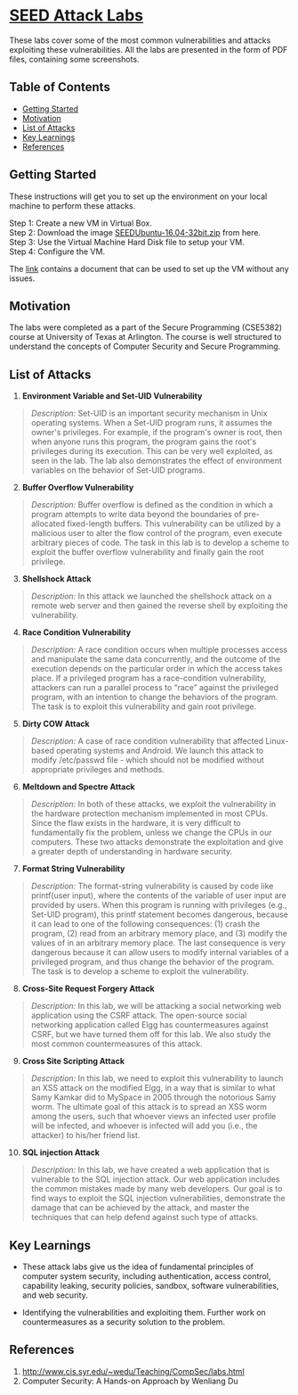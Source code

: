 # [SEED Attack Labs](https://seedsecuritylabs.org/) 

These labs cover some of the most common vulnerabilities and attacks exploiting these vulnerabilities. All the labs are presented in the form of PDF files, containing some screenshots.

## Table of Contents 

- [Getting Started](#getting-started)
- [Motivation](#motivation)
- [List of Attacks](#list-of-attacks)
- [Key Learnings](#key-learnings)
- [References](#references)


## Getting Started

These instructions will get you to set up the environment on your local machine to perform these attacks.

Step 1: Create a new VM in Virtual Box.\
Step 2: Download the image [SEEDUbuntu-16.04-32bit.zip](https://seedsecuritylabs.org/lab_env.html) from here.\
Step 3: Use the Virtual Machine Hard Disk file to setup your VM.\
Step 4: Configure the VM.

The [link](https://seedsecuritylabs.org/lab_env.html) contains a document that can be used to set up the VM without any issues.

## Motivation
The labs were completed as a part of the Secure Programming (CSE5382) course at University of Texas at Arlington. The course is well structured to understand the concepts of Computer Security and Secure Programming.

## List of Attacks

1. **Environment Variable and Set-UID Vulnerability**
>*Description:* Set-UID is an important security mechanism in Unix operating systems. When a Set-UID program runs, it assumes the owner's privileges. For example, if the program's owner is root, then when anyone runs this program, the program gains the root's privileges during its execution. This can be very well exploited, as seen in the lab. The lab also demonstrates the effect of environment variables on the behavior of Set-UID programs.

2. **Buffer Overflow Vulnerability**
>*Description:*  Buffer overflow is defined as the condition in which a program attempts to write data beyond the boundaries of pre-allocated fixed-length buffers. This vulnerability can be utilized by a malicious user to alter the flow control of the program, even execute arbitrary pieces of code. The task in this lab is to develop a scheme to exploit the buffer overflow vulnerability and finally gain the root privilege.

3. **Shellshock Attack**
>*Description:* In this attack we launched the shellshock attack on a remote web server and then gained the reverse shell by exploiting the vulnerability.

4. **Race Condition Vulnerability**
>*Description:* A race condition occurs when multiple processes access and manipulate the same data concurrently, and the outcome of the execution depends on the particular order in which the access takes place. If a privileged program has a race-condition vulnerability, attackers can run a parallel process to “race” against the privileged program, with an intention to change the behaviors of the program. The task is to exploit this vulnerability and gain root privilege.

5. **Dirty COW Attack**
>*Description:* A case of race condition vulnerability that affected Linux-based operating systems and Android. We launch this attack to modify /etc/passwd file - which should not be modified without appropriate privileges and methods.

6. **Meltdown and Spectre Attack**
>*Description:* In both of these attacks, we exploit the vulnerability in the hardware protection mechanism implemented in most CPUs. Since the flaw exists in the hardware, it is very difficult to fundamentally fix the problem, unless we change the CPUs in our computers. These two attacks demonstrate the exploitation and give a greater depth of understanding in hardware security.

7. **Format String Vulnerability**
>*Description:* The format-string vulnerability is caused by code like printf(user input), where the contents of the variable of user input are provided by users. When this program is running with privileges (e.g., Set-UID program), this printf statement becomes dangerous, because it can lead to one of the following consequences: (1) crash the program, (2) read from an arbitrary memory place, and (3) modify the values of in an arbitrary memory place. The last consequence is very dangerous because it can allow users to modify internal variables of a privileged program, and thus change the behavior of the program. The task is to develop a scheme to exploit the vulnerability.

8. **Cross-Site Request Forgery Attack**
>*Description:* In this lab, we will be attacking a social networking web application using the CSRF attack. The open-source social networking application called Elgg has countermeasures against CSRF, but we have turned them off for this lab. We also study the most common countermeasures of this attack.

9. **Cross Site Scripting Attack**
>*Description:* In this lab, we need to exploit this vulnerability to launch an XSS attack on the modified Elgg, in a way that is similar to what Samy Kamkar did to MySpace in 2005 through the notorious Samy worm. The ultimate goal of this attack is to spread an XSS worm among the users, such that whoever views an infected user profile will be infected, and whoever is infected will add you (i.e., the attacker) to his/her friend list.

10. **SQL injection Attack**
>*Description:* In this lab, we have created a web application that is vulnerable to the SQL injection attack. Our web application includes the common mistakes made by many web developers. Our goal is to find ways to exploit the SQL injection vulnerabilities, demonstrate the damage that can be achieved by the attack, and master the techniques that can help defend against such type of attacks.

## Key Learnings

- These attack labs give us the idea of fundamental principles of computer system security, including authentication, access control, capability leaking, security policies, sandbox, software vulnerabilities, and web security.

- Identifying the vulnerabilities and exploiting them. Further work on countermeasures as a security solution to the problem.


## References

1. http://www.cis.syr.edu/~wedu/Teaching/CompSec/labs.html
2. Computer Security: A Hands-on Approach by Wenliang Du 
